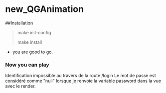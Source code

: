 # new_QGAnimation

##Installation

> make init-config
> 
> make install

- you are good to go.

### Now you can play

Identification impossible au travers de la route /login
Le mot de passe est considéré comme "null" lorsque je renvoie la variable password dans la vue avec le render.
